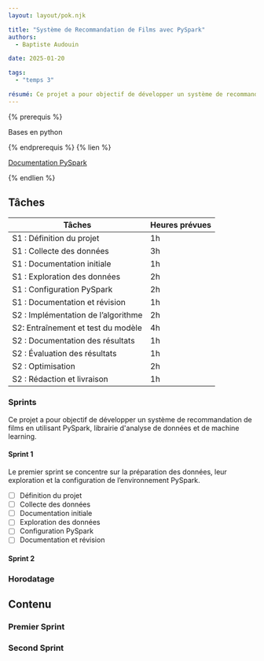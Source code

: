 ```yaml
---
layout: layout/pok.njk

title: "Système de Recommandation de Films avec PySpark"
authors:
  - Baptiste Audouin

date: 2025-01-20

tags: 
  - "temps 3"

résumé: Ce projet a pour objectif de développer un système de recommandation de films en utilisant PySpark, librairie d'analyse de données et de machine learning.
---
```


{% prerequis %}

Bases en python

{% endprerequis %}
{% lien %}

[Documentation PySpark](https://spark.apache.org/docs/latest/api/python/index.html)

{% endlien %}

## Tâches

| Tâches | Heures prévues |
| --------|-------- |
| S1 : Définition du projet | 1h |
| S1 : Collecte des données | 3h |
| S1 : Documentation initiale | 1h |
| S1 : Exploration des données | 2h |
| S1 : Configuration PySpark | 2h |
| S1 : Documentation et révision | 1h |
| S2 : Implémentation de l’algorithme | 2h |
| S2: Entraînement et test du modèle | 4h |
| S2 : Documentation des résultats | 1h |
| S2 : Évaluation des résultats | 1h |
| S2 : Optimisation | 2h |
| S2 : Rédaction et livraison | 1h |

### Sprints

Ce projet a pour objectif de développer un système de recommandation de films en utilisant PySpark, librairie d'analyse de données et de machine learning.


#### Sprint 1

Le premier sprint se concentre sur la préparation des données, leur exploration et la configuration de l’environnement PySpark.

- [ ] Définition du projet
- [ ] Collecte des données
- [ ] Documentation initiale
- [ ] Exploration des données
- [ ] Configuration PySpark
- [ ] Documentation et révision

#### Sprint 2



### Horodatage



## Contenu



### Premier Sprint

### Second Sprint
